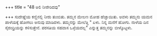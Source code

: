 +++
title = "48 ಅಲಿ ನೀರೇರಿದವು"

+++
 ಸುದೇಷ್ಣೆಯ ಕಣ್ಣಿನಲ್ಲಿ ನೀರು ತುಂಬಿತು. ತಮ್ಮನ ಮೇಲಣ ಮೋಹ ಹೆಚ್ಚಾಯಿತು. ಅವಳು  ತಮ್ಮನು  ಯಮನ ಪಾಳೆಯಕ್ಕೆ ಹೋಗಲು ಅನುವು ಮಾಡಿದಳು. ತಮ್ಮನನ್ನು ಮೇಲೆತ್ತಿ " ಏಳು. ನಿನ್ನ ಮನೆಗೆ ಹೋಗು. ನಾಳೆಯ ದಿನ ಸೈರಂಧ್ರಿಯನ್ನು ಕಳಿಸುತ್ತೇನೆ. ಪರಸತಿಯ ಸಹವಾಸ ಒಳ್ಳೆಯದಲ್ಲ" ಎನ್ನುತ್ತ ತಮ್ಮನನ್ನು ಬೀಳ್ಕೊಟ್ಟಳು.
